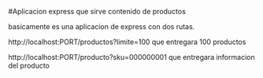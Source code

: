 #Aplicacion express que sirve contenido de productos

basicamente es una aplicacion de express con dos rutas.

http://localhost:PORT/productos?limite=100 que entregara 100 productos

http://localhost:PORT/producto?sku=000000001 que entregara informacion del producto